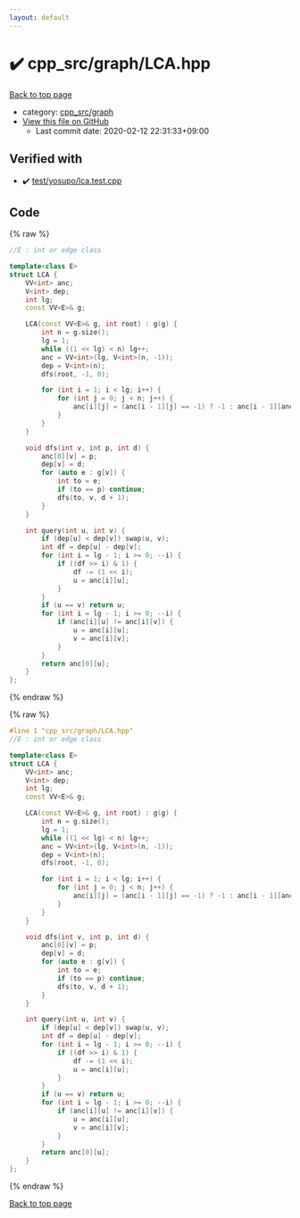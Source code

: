 ```yaml
---
layout: default
---
```


<!-- mathjax config similar to math.stackexchange -->
<script type="text/javascript" async
  src="https://cdnjs.cloudflare.com/ajax/libs/mathjax/2.7.5/MathJax.js?config=TeX-MML-AM_CHTML">
</script>
<script type="text/x-mathjax-config">
  MathJax.Hub.Config({
    TeX: { equationNumbers: { autoNumber: "AMS" }},
    tex2jax: {
      inlineMath: [ ['$','$'] ],
      processEscapes: true
    },
    "HTML-CSS": { matchFontHeight: false },
    displayAlign: "left",
    displayIndent: "2em"
  });
</script>

<script type="text/javascript" src="https://cdnjs.cloudflare.com/ajax/libs/jquery/3.4.1/jquery.min.js"></script>
<script src="https://cdn.jsdelivr.net/npm/jquery-balloon-js@1.1.2/jquery.balloon.min.js" integrity="sha256-ZEYs9VrgAeNuPvs15E39OsyOJaIkXEEt10fzxJ20+2I=" crossorigin="anonymous"></script>
<script type="text/javascript" src="../../../assets/js/copy-button.js"></script>
<link rel="stylesheet" href="../../../assets/css/copy-button.css" />


# :heavy_check_mark: cpp_src/graph/LCA.hpp

<a href="../../../index.html">Back to top page</a>

* category: <a href="../../../index.html#899db7edb5841537da14f45d9b6032f9">cpp_src/graph</a>
* <a href="{{ site.github.repository_url }}/blob/master/cpp_src/graph/LCA.hpp">View this file on GitHub</a>
    - Last commit date: 2020-02-12 22:31:33+09:00




## Verified with

* :heavy_check_mark: <a href="../../../verify/test/yosupo/lca.test.cpp.html">test/yosupo/lca.test.cpp</a>


## Code

<a id="unbundled"></a>
{% raw %}
```cpp
//E : int or edge class

template<class E>
struct LCA {
	VV<int> anc;
	V<int> dep;
	int lg;
	const VV<E>& g;

	LCA(const VV<E>& g, int root) : g(g) {
		int n = g.size();
		lg = 1;
		while ((1 << lg) < n) lg++;
		anc = VV<int>(lg, V<int>(n, -1));
		dep = V<int>(n);
		dfs(root, -1, 0);

		for (int i = 1; i < lg; i++) {
			for (int j = 0; j < n; j++) {
				anc[i][j] = (anc[i - 1][j] == -1) ? -1 : anc[i - 1][anc[i - 1][j]];
			}
		}		
	}

	void dfs(int v, int p, int d) {
		anc[0][v] = p;
		dep[v] = d;
		for (auto e : g[v]) {
			int to = e;
			if (to == p) continue;
			dfs(to, v, d + 1);
		}
	}

	int query(int u, int v) {
		if (dep[u] < dep[v]) swap(u, v);
		int df = dep[u] - dep[v];
		for (int i = lg - 1; i >= 0; --i) {
			if ((df >> i) & 1) {
				df -= (1 << i);
				u = anc[i][u];
			}
		}
		if (u == v) return u;
		for (int i = lg - 1; i >= 0; --i) {
			if (anc[i][u] != anc[i][v]) {
				u = anc[i][u];
				v = anc[i][v];
			}
		}
		return anc[0][u];
	}
};
```
{% endraw %}

<a id="bundled"></a>
{% raw %}
```cpp
#line 1 "cpp_src/graph/LCA.hpp"
//E : int or edge class

template<class E>
struct LCA {
	VV<int> anc;
	V<int> dep;
	int lg;
	const VV<E>& g;

	LCA(const VV<E>& g, int root) : g(g) {
		int n = g.size();
		lg = 1;
		while ((1 << lg) < n) lg++;
		anc = VV<int>(lg, V<int>(n, -1));
		dep = V<int>(n);
		dfs(root, -1, 0);

		for (int i = 1; i < lg; i++) {
			for (int j = 0; j < n; j++) {
				anc[i][j] = (anc[i - 1][j] == -1) ? -1 : anc[i - 1][anc[i - 1][j]];
			}
		}		
	}

	void dfs(int v, int p, int d) {
		anc[0][v] = p;
		dep[v] = d;
		for (auto e : g[v]) {
			int to = e;
			if (to == p) continue;
			dfs(to, v, d + 1);
		}
	}

	int query(int u, int v) {
		if (dep[u] < dep[v]) swap(u, v);
		int df = dep[u] - dep[v];
		for (int i = lg - 1; i >= 0; --i) {
			if ((df >> i) & 1) {
				df -= (1 << i);
				u = anc[i][u];
			}
		}
		if (u == v) return u;
		for (int i = lg - 1; i >= 0; --i) {
			if (anc[i][u] != anc[i][v]) {
				u = anc[i][u];
				v = anc[i][v];
			}
		}
		return anc[0][u];
	}
};

```
{% endraw %}

<a href="../../../index.html">Back to top page</a>

